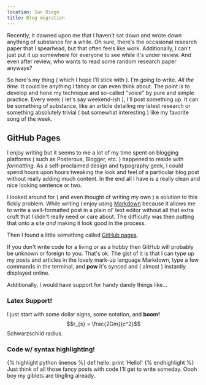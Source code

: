 ```yaml
---
location: San Diego
title: Blog migration
---
```


Recently, it dawned upon me that I haven't sat down and wrote down anything of substance for a while. Oh sure, there's the occasional research paper that I spearhead, but that often feels like work. Additionally, I can't just put it up somewhere for everyone to see while it's under review. And even after review, who wants to read some random research paper anyways?

So here's my thing ( which I hope I'll stick with ). I'm going to write. *All the time*. It could be anything I fancy or can even think about. The point is to develop and hone my technique and so-called "voice" by pure and simple practice. Every week ( let's say weekend-ish ), I'll post something up. It can be something of substance, like an article detailing my latest research or something absolutely trivial ( but somewhat interesting ) like my favorite song of the week.

GitHub Pages
------------
I enjoy writing but it seems to me a lot of my time spent on blogging platforms ( such as Posterous, Blogger, etc. ) happened to reside with *formatting*. As a self-proclaimed design and typography geek, I could spend hours upon hours tweaking the look and feel of a particular blog post without really adding much content. In the end all I have is a really clean and nice looking sentence or two.

I looked around for ( and even thought of writing my own ) a solution to this fickly problem. While writing I enjoy using [Markdown](http://daringfireball.net/projects/markdown/syntax) because it allows me to write a well-formatted post in a plain ol' text editor without all that extra cruft that I didn't really need or care about. The difficulty was then putting that onto a site *and* making it look good in the process.

Then I found a little something called [GitHub pages](http://pages.github.com/).

If you don't write code for a living or as a hobby then GitHub will probably be unknown or foreign to you. That's ok. The gist of it is that I can type up my posts and articles in the lovely mark-up language Markdown, type a few commands in the terminal, and **pow** it's synced and ( almost ) instantly displayed online.

Additionally, I would have support for handy dandy things like...
### Latex Support! ###
I just start with some dollar signs, some notation, and **boom!** $$r_{s} = \frac{2Gm}{c^2}$$ Schwarzschild radius.

### Code w/ syntax highlighting! ###
{% highlight python linenos %}
def hello:
	print 'Hello!'
{% endhighlight %}
Just think of all those fancy posts with code I'll get to write someday. Oooh boy my giblets are tingling already.
